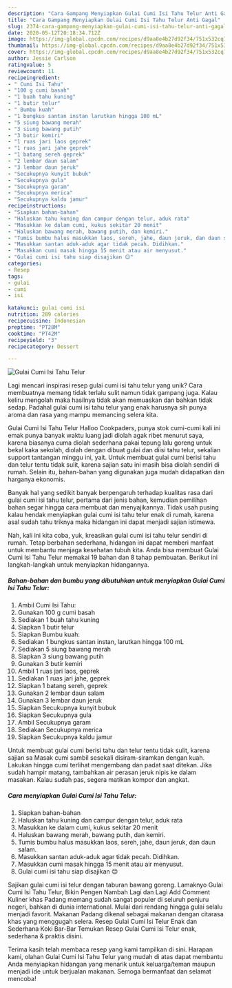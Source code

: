 ```yaml
---
description: "Cara Gampang Menyiapkan Gulai Cumi Isi Tahu Telur Anti Gagal"
title: "Cara Gampang Menyiapkan Gulai Cumi Isi Tahu Telur Anti Gagal"
slug: 2374-cara-gampang-menyiapkan-gulai-cumi-isi-tahu-telur-anti-gagal
date: 2020-05-12T20:18:34.712Z
image: https://img-global.cpcdn.com/recipes/d9aa8e4b27d92f34/751x532cq70/gulai-cumi-isi-tahu-telur-foto-resep-utama.jpg
thumbnail: https://img-global.cpcdn.com/recipes/d9aa8e4b27d92f34/751x532cq70/gulai-cumi-isi-tahu-telur-foto-resep-utama.jpg
cover: https://img-global.cpcdn.com/recipes/d9aa8e4b27d92f34/751x532cq70/gulai-cumi-isi-tahu-telur-foto-resep-utama.jpg
author: Jessie Carlson
ratingvalue: 5
reviewcount: 11
recipeingredient:
- " Cumi Isi Tahu"
- "100 g cumi basah"
- "1 buah tahu kuning"
- "1 butir telur"
- " Bumbu kuah"
- "1 bungkus santan instan larutkan hingga 100 mL"
- "5 siung bawang merah"
- "3 siung bawang putih"
- "3 butir kemiri"
- "1 ruas jari laos geprek"
- "1 ruas jari jahe geprek"
- "1 batang sereh geprek"
- "2 lembar daun salam"
- "3 lembar daun jeruk"
- "Secukupnya kunyit bubuk"
- "Secukupnya gula"
- "Secukupnya garam"
- "Secukupnya merica"
- "Secukupnya kaldu jamur"
recipeinstructions:
- "Siapkan bahan-bahan"
- "Haluskan tahu kuning dan campur dengan telur, aduk rata"
- "Masukkan ke dalam cumi, kukus sekitar 20 menit"
- "Haluskan bawang merah, bawang putih, dan kemiri."
- "Tumis bumbu halus masukkan laos, sereh, jahe, daun jeruk, dan daun salam."
- "Masukkan santan aduk-aduk agar tidak pecah. Didihkan."
- "Masukkan cumi masak hingga 15 menit atau air menyusut."
- "Gulai cumi isi tahu siap disajikan 😊"
categories:
- Resep
tags:
- gulai
- cumi
- isi

katakunci: gulai cumi isi 
nutrition: 289 calories
recipecuisine: Indonesian
preptime: "PT28M"
cooktime: "PT42M"
recipeyield: "3"
recipecategory: Dessert

---
```



![Gulai Cumi Isi Tahu Telur](https://img-global.cpcdn.com/recipes/d9aa8e4b27d92f34/751x532cq70/gulai-cumi-isi-tahu-telur-foto-resep-utama.jpg)

Lagi mencari inspirasi resep gulai cumi isi tahu telur yang unik? Cara membuatnya memang tidak terlalu sulit namun tidak gampang juga. Kalau keliru mengolah maka hasilnya tidak akan memuaskan dan bahkan tidak sedap. Padahal gulai cumi isi tahu telur yang enak harusnya sih punya aroma dan rasa yang mampu memancing selera kita.

Gulai Cumi Isi Tahu Telur Halloo Cookpaders, punya stok cumi-cumi kali ini emak punya banyak waktu luang jadi diolah agak ribet menurut saya, karena biasanya cuma diolah sederhana pakai tepung lalu goreng untuk bekal kaka sekolah, diolah dengan dibuat gulai dan diisi tahu telur, sekalian support tantangan minggu ini, yait. Untuk membuat gulai cumi berisi tahu dan telur tentu tidak sulit, karena sajian satu ini masih bisa diolah sendiri di rumah. Selain itu, bahan-bahan yang digunakan juga mudah didapatkan dan harganya ekonomis.

Banyak hal yang sedikit banyak berpengaruh terhadap kualitas rasa dari gulai cumi isi tahu telur, pertama dari jenis bahan, kemudian pemilihan bahan segar hingga cara membuat dan menyajikannya. Tidak usah pusing kalau hendak menyiapkan gulai cumi isi tahu telur enak di rumah, karena asal sudah tahu triknya maka hidangan ini dapat menjadi sajian istimewa.


Nah, kali ini kita coba, yuk, kreasikan gulai cumi isi tahu telur sendiri di rumah. Tetap berbahan sederhana, hidangan ini dapat memberi manfaat untuk membantu menjaga kesehatan tubuh kita. Anda bisa membuat Gulai Cumi Isi Tahu Telur memakai 19 bahan dan 8 tahap pembuatan. Berikut ini langkah-langkah untuk menyiapkan hidangannya.

<!--inarticleads1-->

##### Bahan-bahan dan bumbu yang dibutuhkan untuk menyiapkan Gulai Cumi Isi Tahu Telur:

1. Ambil  Cumi Isi Tahu:
1. Gunakan 100 g cumi basah
1. Sediakan 1 buah tahu kuning
1. Siapkan 1 butir telur
1. Siapkan  Bumbu kuah:
1. Sediakan 1 bungkus santan instan, larutkan hingga 100 mL
1. Sediakan 5 siung bawang merah
1. Siapkan 3 siung bawang putih
1. Gunakan 3 butir kemiri
1. Ambil 1 ruas jari laos, geprek
1. Sediakan 1 ruas jari jahe, geprek
1. Siapkan 1 batang sereh, geprek
1. Gunakan 2 lembar daun salam
1. Gunakan 3 lembar daun jeruk
1. Siapkan Secukupnya kunyit bubuk
1. Siapkan Secukupnya gula
1. Ambil Secukupnya garam
1. Sediakan Secukupnya merica
1. Siapkan Secukupnya kaldu jamur


Untuk membuat gulai cumi berisi tahu dan telur tentu tidak sulit, karena sajian sa Masak cumi sambil sesekali disiram-siramkan dengan kuah. Lakukan hingga cumi terlihat mengembang dan padat saat ditekan. Jika sudah hampir matang, tambahkan air perasan jeruk nipis ke dalam masakan. Kalau sudah pas, segera matikan kompor dan angkat. 

<!--inarticleads2-->

##### Cara menyiapkan Gulai Cumi Isi Tahu Telur:

1. Siapkan bahan-bahan
1. Haluskan tahu kuning dan campur dengan telur, aduk rata
1. Masukkan ke dalam cumi, kukus sekitar 20 menit
1. Haluskan bawang merah, bawang putih, dan kemiri.
1. Tumis bumbu halus masukkan laos, sereh, jahe, daun jeruk, dan daun salam.
1. Masukkan santan aduk-aduk agar tidak pecah. Didihkan.
1. Masukkan cumi masak hingga 15 menit atau air menyusut.
1. Gulai cumi isi tahu siap disajikan 😊


Sajikan gulai cumi isi telur dengan taburan bawang goreng. Lamaknyo Gulai Cumi Isi Tahu Telur, Bikin Pengen Nambah Lagi dan Lagi Add Comment Kuliner khas Padang memang sudah sangat populer di seluruh penjuru negeri, bahkan di dunia international. Mulai dari rendang hingga gulai selalu menjadi favorit. Makanan Padang dikenal sebagai makanan dengan citarasa khas yang menggugah selera. Resep Gulai Cumi Isi Telur Enak dan Sederhana Koki Bar-Bar Temukan Resep Gulai Cumi Isi Telur enak, sederhana &amp; praktis disini. 

Terima kasih telah membaca resep yang kami tampilkan di sini. Harapan kami, olahan Gulai Cumi Isi Tahu Telur yang mudah di atas dapat membantu Anda menyiapkan hidangan yang menarik untuk keluarga/teman maupun menjadi ide untuk berjualan makanan. Semoga bermanfaat dan selamat mencoba!
